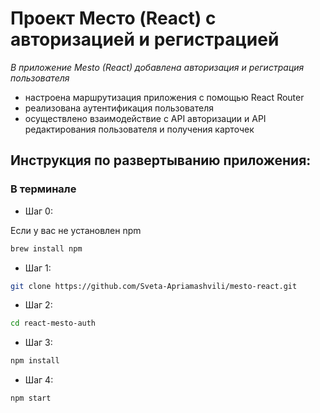 # Проект Место (React) с авторизацией и регистрацией

*В приложение Mesto (React) добавлена авторизация и регистрация пользователя*

* настроена маршрутизация приложения с помощью React Router
* реализована аутентификация пользователя
* осуществлено взаимодействие с API авторизации и API редактирования пользователя и получения карточек

## Инструкция по развертыванию приложения:

### В терминале

- Шаг 0:

Если у вас не установлен npm
```bash
brew install npm
```

- Шаг 1:
```bash
git clone https://github.com/Sveta-Apriamashvili/mesto-react.git
```

- Шаг 2:
```bash
cd react-mesto-auth
```

- Шаг 3: 
```bash
npm install
```

- Шаг 4:
```bash
npm start
```
